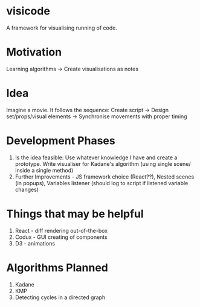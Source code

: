 # visicode
A framework for visualising running of code.


# Motivation
Learning algorithms -> Create visualisations as notes


# Idea
Imagine a movie. It follows the sequence:
Create script -> Design set/props/visual elements -> Synchronise movements with proper timing


# Development Phases
1) Is the idea feasible: Use whatever knowledge I have and create a prototype. Write visualiser for Kadane's algorithm (using single scene/ inside a single method)
2) Further Improvements - JS framework choice (React??), Nested scenes (in popups), Variables listener (should log to script if listened variable changes)


# Things that may be helpful
1) React - diff rendering out-of-the-box
2) Codux - GUI creating of components
3) D3 - animations

# Algorithms Planned
1) Kadane
2) KMP
3) Detecting cycles in a directed graph
